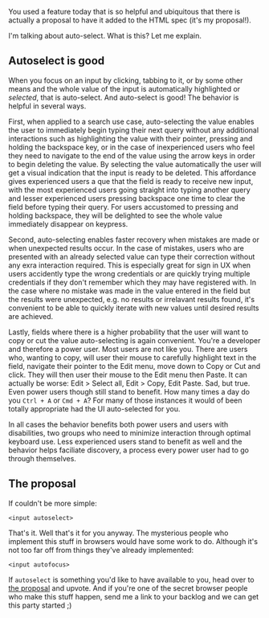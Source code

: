 You used a feature today that is so helpful and ubiquitous that there is actually a proposal to have it added to the HTML spec (it's my proposal!).

I'm talking about auto-select. What is this? Let me explain.

## Autoselect is good
When you focus on an input by clicking, tabbing to it, or by some other means and the whole value of the input is automatically highlighted or _selected_, that is auto-select. And auto-select is good! The behavior is helpful in several ways.

First, when applied to a search use case, auto-selecting the value enables the user to immediately begin typing their next query without any additional interactions such as highlighting the value with their pointer, pressing and holding the backspace key, or in the case of inexperienced users who feel they need to navigate to the end of the value using the arrow keys in order to begin deleting the value. By selecting the value automatically the user will get a visual indication that the input is ready to be deleted. This affordance gives experienced users a que that the field is ready to receive new input, with the most experienced users going straight into typing another query and lesser experienced users pressing backspace one time to clear the field before typing their query. For users accustomed to pressing and holding backspace, they will be delighted to see the whole value immediately disappear on keypress.

Second, auto-selecting enables faster recovery when mistakes are made or when unexpected results occur. In the case of mistakes, users who are presented with an already selected value can type their correction without any exra interaction required. This is especially great for sign in UX when users accidently type the wrong credentials or are quickly trying multiple credentials if they don't remember which they may have registered with. In the case where no mistake was made in the value entered in the field but the results were unexpected, e.g. no results or irrelavant results found, it's convenient to be able to quickly iterate with new values until desired results are achieved.

Lastly, fields where there is a higher probability that the user will want to copy or cut the value auto-selecting is again convenient. You're a developer and therefore a power user. Most users are not like you. There are users who, wanting to copy, will user their mouse to carefully highlight text in the field, navigate their pointer to the Edit menu, move down to Copy or Cut and click. They will then user their mouse to the Edit menu then Paste. It can actually be worse: Edit > Select all, Edit > Copy, Edit Paste. Sad, but true. Even power users though still stand to benefit. How many times a day do you `Ctrl + A` or `Cmd + A`? For many of those instances it would of been totally appropriate had the UI auto-selected for you.

In all cases the behavior benefits both power users and users with disabilities, two groups who need to minimize interaction through optimal keyboard use. Less experienced users stand to benefit as well and the behavior helps faciliate discovery, a process every power user had to go through themselves.

## The proposal
If couldn't be more simple:
```
<input autoselect>
```
That's it. Well that's it for you anyway. The mysterious people who implement this stuff in browsers would have some work to do. Although it's not too far off from things they've already implemented:
```
<input autofocus>
```

If `autoselect` is something you'd like to have available to you, head over to [the proposal](https://github.com/whatwg/html/issues/3627) and upvote. And if you're one of the secret browser people who make this stuff happen, send me a link to your backlog and we can get this party started ;)
